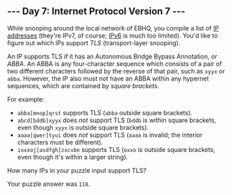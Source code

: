 --- Day 7: Internet Protocol Version 7 ---
------------------------------------------

While snooping around the local network of EBHQ, you compile a list of
[IP addresses](https://en.wikipedia.org/wiki/IP_address) (they're IPv7,
of course; [IPv6](https://en.wikipedia.org/wiki/IPv6) is much too
limited). You'd like to figure out which IPs support *TLS*
(transport-layer snooping).

An IP supports TLS if it has an Autonomous Bridge Bypass Annotation, or
<span
title="Any similarity to the pattern it describes is purely coincidental.">*ABBA*</span>.
An ABBA is any four-character sequence which consists of a pair of two
different characters followed by the reverse of that pair, such as
`xyyx` or `abba`. However, the IP also must not have an ABBA within any
hypernet sequences, which are contained by *square brackets*.

For example:

-   `abba[mnop]qrst` supports TLS (`abba` outside square brackets).
-   `abcd[bddb]xyyx` does *not* support TLS (`bddb` is within square
    brackets, even though `xyyx` is outside square brackets).
-   `aaaa[qwer]tyui` does *not* support TLS (`aaaa` is invalid; the
    interior characters must be different).
-   `ioxxoj[asdfgh]zxcvbn` supports TLS (`oxxo` is outside square
    brackets, even though it's within a larger string).

How many IPs in your puzzle input support TLS?

Your puzzle answer was `118`.
